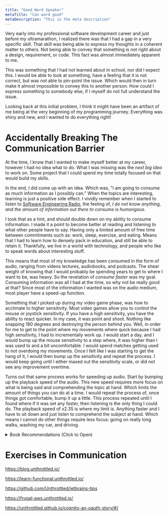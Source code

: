 ```yaml
---
title: "Good Word Speaker"
metaTitle: "Can word good"
metaDescription: "This is the meta description"
---
```


Very early into my professional software development career and just before my ultramarathon, I realized there was that
I had a gap in a very specific skill. That skill was being able to express my thoughts in a coherent matter to others.
Not being able to convey that something is not right about a design, requirement, or code. This fact was almost
immediately apparent to me.

This was something that I had not learned about in school, nor did I expect this. I would be able to look at something,
have a feeling that it is not correct, but was not able to pin-point the issue. Which would then in turn make it almost
impossible to convey this to another person. How could I express something to somebody else, if I myself do not full
understand the issue.

Looking back at this initial problem, I think it might have been an artifact of me being at the very beginning of my
programming journey. Everything was shiny and new, and I wanted to do everything right!

# Accidentally Breaking The Communication Barrier

At the time, I know that I wanted to make myself better at my career, however I had no idea what to do. What I was
missing was the _next big idea_ to work on. Some project that I could spend my time totally focused on that would build
my skills.

In the end, I did come up with an idea. Which was, "I am going to consume as much information as I possibly can."
When the topics are interesting, learning is just a positive side effect. I vividly remember when I started to listen
to [Software Engineering Radio](https://www.se-radio.net/), the feeling of, _I do not know anything, and the amount of
information out there to consume is humongous_.

I took that as a hint, and should double down on my ability to consume information. I made it a point to become better
at reading and listening to what other people have to say. Having only a limited amount of free time between commitments
such as: work, sleep, exercise, and eating. Means that I had to learn how to densely pack in education, and still be
able to retain it. Thankfully, we live in a world with technology, and people who like to speak words about interesting
stuff.

This means that most of my knowledge has been consumed in the form of audio, ranging from videos lectures, audiobooks,
and podcasts. The shear weight of knowing that I would probably be spending years to get to where I want to be, was
heavy. So the revelation of _consume faster_ was my goal. Consuming information was all I had at the time, so why not be
really good at that? Since most of the information I wanted was on the audio medium, most player have a speed-up
function.

Something that I picked up during my video game phase, was how to acclimate to higher sensitivity. Most video games
allow you to control the mouse or joystick sensitivity. If you have a high sensitivity, you have the ability to react
quicker. In my case, it was point and shoot. Nothing like snapping 180 degrees and destroying the person behind you.
Well, in order for me to get to the point where my movements where quick because I had high sensitivity, I had to
incrementally work up. I would start a day, and I would bump up the mouse sensitivity to a step where, it was higher
than I was used to and a bit uncomfortable. I would spend matches getting used to not overdoing my movements. Once I
felt like I was starting to get the hang of it, I would then bump up the sensitivity and repeat the process. I would
keep going until I either maxed out the sensitivity scale, or did not see any improvement overtime.

Turns out that same process works for speeding up audio. Start by bumping up the playback speed of the audio. This new
speed requires more focus on what is being said and comprehending the topic at hand. Which limits the amount of things
you can do at a time. I would repeat the process of, once things got comfortable, bump it up a little. This process
repeated until I found where if it was set any faster, then listening is the only thing I could do. The playback speed
of x2.35 is where my limit is. Anything faster and I have to sit down and just listen to comprehend the subject at hand.
Which means I cannot do other things require less focus: going on really long walks, washing my car, and driving.



<details>
<summary>Book Recommendations (Click to Open)</summary>

## Skills for performance

- [Peak](https://www.audible.com/pd/Peak-Audiobook/B01F4A9EFW)
- [Peak Performance](https://www.audible.com/pd/Peak-Performance-Audiobook/B071ZSYCXB)
- [A Mind for Numbers](https://www.audible.com/pd/A-Mind-for-Numbers-Audiobook/B00R3BZMXY)
- [Ultralearning](https://www.audible.com/pd/Ultralearning-Audiobook/0062945149)
- [Thinking, Fast and Slow](https://www.audible.com/pd/Thinking-Fast-and-Slow-Audiobook/B005TKKCWC)
- [Deep Work](https://www.audible.com/pd/Deep-Work-Audiobook/B0189PX1RQ)
- [Soft Skills: The software developer's life manual](https://www.amazon.com/Soft-Skills-software-developers-manual/dp/1617292397)
- [The Productivity Project](https://www.audible.com/pd/The-Productivity-Project-Audiobook/B018WINMJM)

## Leadership skills

- [Extreme Ownership](https://www.audible.com/pd/Extreme-Ownership-Audiobook/B015TVHUA2)
- [The Dichotomy of Leadership](https://www.audible.com/pd/The-Dichotomy-of-Leadership-Audiobook/B07BN2GNQQ)
- [Managing Humans](https://www.audible.com/pd/Managing-Humans-Audiobook/B08966SX9M)
- [The Manager's Path](https://www.audible.com/pd/The-Managers-Path-Audiobook/1452652171)

## Software Development Skills

- [The Docker Book: Containerization is the new virtualization](https://www.amazon.com/Docker-Book-Containerization-new-virtualization-ebook/dp/B00LRROTI4)
- [Code Complete: A Practical Handbook of Software Construction, Second Edition](https://www.amazon.com/Code-Complete-Practical-Handbook-Construction/dp/0735619670)
- [Clean Code: A Handbook of Agile Software Craftsmanship ](https://www.amazon.com/Clean-Code-Handbook-Software-Craftsmanship/dp/0132350882)
- [The Pragmatic Programmer: From Journeyman to Master](https://www.amazon.com/Pragmatic-Programmer-Journeyman-Master/dp/020161622X)
- [The DevOps Handbook: How to Create World-Class Agility, Reliability, and Security in Technology Organizations](https://www.amazon.com/DevOps-Handbook-World-Class-Reliability-Organizations/dp/1942788002)
- [The Phoenix Project (A Novel About IT, DevOps, and Helping Your Business Win)](https://www.amazon.com/Phoenix-Project-DevOps-Helping-Business/dp/1942788290)
- [Release It!: Design and Deploy Production-Ready Software](https://www.amazon.com/Release-Production-Ready-Software-Pragmatic-Programmers/dp/0978739213)
- [Mythical Man-Month, The: Essays on Software Engineering](https://www.amazon.com/Mythical-Man-Month-Software-Engineering-Anniversary/dp/0201835959)

## General Life Outlook

- [Why We Sleep](https://www.audible.com/pd/Why-We-Sleep-Audiobook/B0752ZQR33)
- [Antifragile](https://www.audible.com/pd/Antifragile-Audiobook/B009PRJ6BS)
- [Can't Hurt Me](https://www.audible.com/pd/Cant-Hurt-Me-Audiobook/B07KKMNZCH)
- [Essentialism](https://www.audible.com/pd/Essentialism-Audiobook/B00IWZ6XGA)
- [The more of less](https://www.audible.com/pd/The-More-of-Less-Audiobook/B01EKB77WI)
- [Goodbye, Things](https://www.audible.com/pd/Goodbye-Things-Audiobook/B06Y2GKZ39)
- [Total Focus](https://www.audible.com/pd/Total-Focus-Audiobook/B071PBC4KY)
- [Algorithms to Live By](https://www.audible.com/pd/Algorithms-to-Live-By-Audiobook/B01D24NLWO)
- [The Forgetting Machine](https://www.audible.com/pd/The-Forgetting-Machine-Audiobook/B075FX38KX)
- [Talking to Strangers](https://www.audible.com/pd/Talking-to-Strangers-Audiobook/1549150340)
- [The Elephant in the Brain](https://www.audible.com/pd/The-Elephant-in-the-Brain-Audiobook/1541446216)
- [Barking up the Wrong Tree](https://www.audible.com/pd/Barking-up-the-Wrong-Tree-Audiobook/B06XY7T9JT)
- [The Obstacle Is the Way](https://www.audible.com/pd/The-Obstacle-Is-the-Way-Audiobook/B00K252ET8)
- [Smarter Faster Better](https://www.audible.com/pd/Smarter-Faster-Better-Audiobook/B017WRZO9U)
- [The Subtle Art of Not Giving a F*ck](https://www.audible.com/pd/The-Subtle-Art-of-Not-Giving-a-F-ck-Audiobook/B01I28NFEE)
- [Never Split the Difference](https://www.audible.com/pd/Never-Split-the-Difference-Audiobook/B01CF5O89G)
- [Understanding the Secrets of Human Perception](https://www.audible.com/pd/Understanding-the-Secrets-of-Human-Perception-Audiobook/B00DLM8US8)
- [Skepticism 101: How to Think like a Scientist](https://www.audible.com/pd/Skepticism-101-How-to-Think-like-a-Scientist-Audiobook/B00DJETEEM)

</details>

# Exercises in Communication

https://blog.unthrottled.io/

https://learn-functional.unthrottled.io/

https://github.com/Unthrottled/jetbrains-tips

https://frugal-aws.unthrottled.io/

https://unthrottled.github.io/cognito-an-oauth-story/#/
